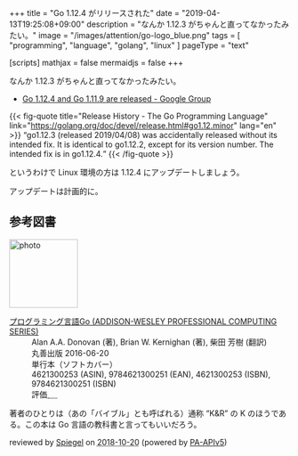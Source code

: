 +++
title = "Go 1.12.4 がリリースされた"
date = "2019-04-13T19:25:08+09:00"
description = "なんか 1.12.3 がちゃんと直ってなかったみたい。"
image = "/images/attention/go-logo_blue.png"
tags  = [ "programming", "language", "golang", "linux" ]
pageType = "text"

[scripts]
  mathjax = false
  mermaidjs = false
+++

なんか 1.12.3 がちゃんと直ってなかったみたい。

- [Go 1.12.4 and Go 1.11.9 are released - Google Group](https://groups.google.com/forum/#!topic/golang-announce/_lOiGyQR5Fs)

{{< fig-quote title="Release History - The Go Programming Language" link="https://golang.org/doc/devel/release.html#go1.12.minor" lang="en" >}}
<q>go1.12.3 (released 2019/04/08) was accidentally released without its intended fix. It is identical to go1.12.2, except for its version number. The intended fix is in go1.12.4.</q>
{{< /fig-quote >}}

というわけで Linux 環境の方は 1.12.4 にアップデートしましょう。

アップデートは計画的に。

[Go]: https://golang.org/ "The Go Programming Language"
[Go 言語]: https://golang.org/ "The Go Programming Language"

## 参考図書

<div class="hreview">
  <div class="photo"><a class="item url" href="https://www.amazon.co.jp/dp/4621300253?tag=baldandersinf-22&linkCode=ogi&th=1&psc=1"><img src="https://m.media-amazon.com/images/I/41meaSLNFfL._SL160_.jpg" width="123" alt="photo"></a></div>
  <dl class="fn">
    <dt><a href="https://www.amazon.co.jp/dp/4621300253?tag=baldandersinf-22&linkCode=ogi&th=1&psc=1">プログラミング言語Go (ADDISON-WESLEY PROFESSIONAL COMPUTING SERIES)</a></dt>
    <dd>Alan A.A. Donovan (著), Brian W. Kernighan (著), 柴田 芳樹 (翻訳)</dd>
    <dd>丸善出版 2016-06-20</dd>
    <dd>単行本（ソフトカバー）</dd>
    <dd>4621300253 (ASIN), 9784621300251 (EAN), 4621300253 (ISBN), 9784621300251 (ISBN)</dd>
    <dd>評価<abbr class="rating fa-sm" title="5">&nbsp;<i class="fas fa-star"></i>&nbsp;<i class="fas fa-star"></i>&nbsp;<i class="fas fa-star"></i>&nbsp;<i class="fas fa-star"></i>&nbsp;<i class="fas fa-star"></i></abbr></dd>
  </dl>
  <p class="description">著者のひとりは（あの「バイブル」とも呼ばれる）通称 “K&amp;R” の K のほうである。この本は Go 言語の教科書と言ってもいいだろう。</p>
  <p class="powered-by">reviewed by <a href='#maker' class='reviewer'>Spiegel</a> on <abbr class="dtreviewed" title="2018-10-20">2018-10-20</abbr> (powered by <a href="https://affiliate.amazon.co.jp/assoc_credentials/home">PA-APIv5</a>)</p>
</div>
